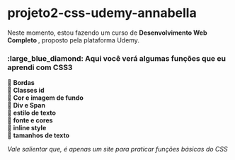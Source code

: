 # projeto2-css-udemy-annabella
Neste momento, estou fazendo um curso de <b> Desenvolvimento Web Completo </b>, proposto pela plataforma Udemy.

<h3><b> :large_blue_diamond: Aqui você verá algumas funções que eu aprendi com CSS3 </b></h3>


:small_blue_diamond: <b>Bordas</b> <br>
:small_blue_diamond: <b>Classes id</b>  <br>
:small_blue_diamond: <b>Cor e imagem de fundo</b>  <br>
:small_blue_diamond: <b>Div e Span</b>  <br>
:small_blue_diamond: <b>estilo de texto</b>  <br>
:small_blue_diamond: <b>fonte e cores</b>  <br>
:small_blue_diamond: <b>inline style</b>  <br>
:small_blue_diamond: <b>tamanhos de texto</b>  <br>


<em>Vale salientar que, é apenas um site para praticar funções básicas do CSS</em>
